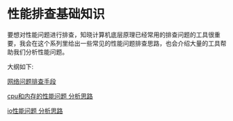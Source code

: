 # 性能排查基础知识

要想对性能问题进行排查，知晓计算机底层原理已经常用的排查问题的工具很重要，我会在这个系列里给出一些常见的性能问题排查思路，也会介绍大量的工具帮助我们分析性能问题。

大纲如下:

[网络问题排查手段]( https://github.com/HobbyBear/performance-analyze/blob/119f4e6cabe5190eb692e79983e0766cab8481f5/performance_analysis_basics/(1)%E7%BD%91%E7%BB%9C%E9%97%AE%E9%A2%98%E6%8E%92%E6%9F%A5%E6%89%8B%E6%AE%B5.md )

[cpu和内存的性能问题 分析思路]( https://github.com/HobbyBear/performance-analyze/blob/119f4e6cabe5190eb692e79983e0766cab8481f5/performance_analysis_basics/(2)cpu%E5%92%8C%E5%86%85%E5%AD%98%E7%9A%84%E6%80%A7%E8%83%BD%E9%97%AE%E9%A2%98%20%E5%88%86%E6%9E%90%E6%80%9D%E8%B7%AF.md )

[io性能问题 分析思路]( https://github.com/HobbyBear/performance-analyze/blob/119f4e6cabe5190eb692e79983e0766cab8481f5/performance_analysis_basics/(3)io%20%E6%80%A7%E8%83%BD%E9%97%AE%E9%A2%98%E5%88%86%E6%9E%90%E6%80%9D%E8%B7%AF.md )



